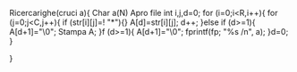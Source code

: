 Ricercarighe(cruci a){
Char a(N)
Apro file
int i,j,d=0;
for (i=0;i<R,i++){
for (j=0;j<C,j++){
if (str[i][j]=! "*"){}
A[d]=str[i][j];
d++;
}else if (d>=1){
A[d+1]="\0";
Stampa A;
}f (d>=1){
A[d+1]="\0";
fprintf(fp; "%s /n", a);
}d=0;
}

}
